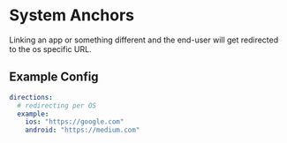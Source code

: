 # System Anchors

Linking an app or something different and the end-user will get redirected to the os specific URL.

## Example Config

```yaml
directions:
  # redirecting per OS
  example:
    ios: "https://google.com"
    android: "https://medium.com"
```